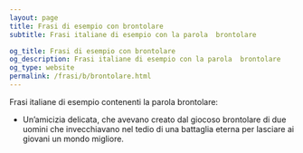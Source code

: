 ```yaml
---
layout: page
title: Frasi di esempio con brontolare 
subtitle: Frasi italiane di esempio con la parola  brontolare

og_title: Frasi di esempio con brontolare 
og_description: Frasi italiane di esempio con la parola  brontolare
og_type: website
permalink: /frasi/b/brontolare.html
---
```


Frasi italiane di esempio contenenti la parola brontolare:


- Un’amicizia delicata, che avevano creato dal giocoso brontolare di due uomini che invecchiavano nel tedio di una battaglia eterna per lasciare ai giovani un mondo migliore.
